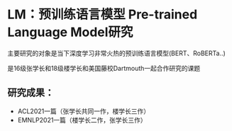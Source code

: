 # LM：预训练语言模型 Pre-trained Language Model研究

主要研究的对象是当下深度学习非常火热的预训练语言模型(BERT、RoBERTa..)

是16级张学长和18级楼学长和美国藤校Dartmouth一起合作研究的课题

## 研究成果：

- ACL2021一篇（张学长共同一作，楼学长三作）
- EMNLP2021一篇（楼学长二作，张学长三作）

